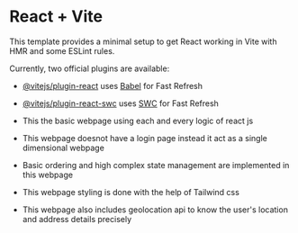 # React + Vite

This template provides a minimal setup to get React working in Vite with HMR and some ESLint rules.

Currently, two official plugins are available:

- [@vitejs/plugin-react](https://github.com/vitejs/vite-plugin-react/blob/main/packages/plugin-react/README.md) uses [Babel](https://babeljs.io/) for Fast Refresh
- [@vitejs/plugin-react-swc](https://github.com/vitejs/vite-plugin-react-swc) uses [SWC](https://swc.rs/) for Fast Refresh

- This the basic webpage using each and every logic of react js
- This webpage doesnot have a login page instead it act as a single dimensional webpage
- Basic ordering and high complex state management are implemented in this webpage
- This webpage styling is done with the help of Tailwind css
- This webpage also includes geolocation api to know the user's location and address details precisely
